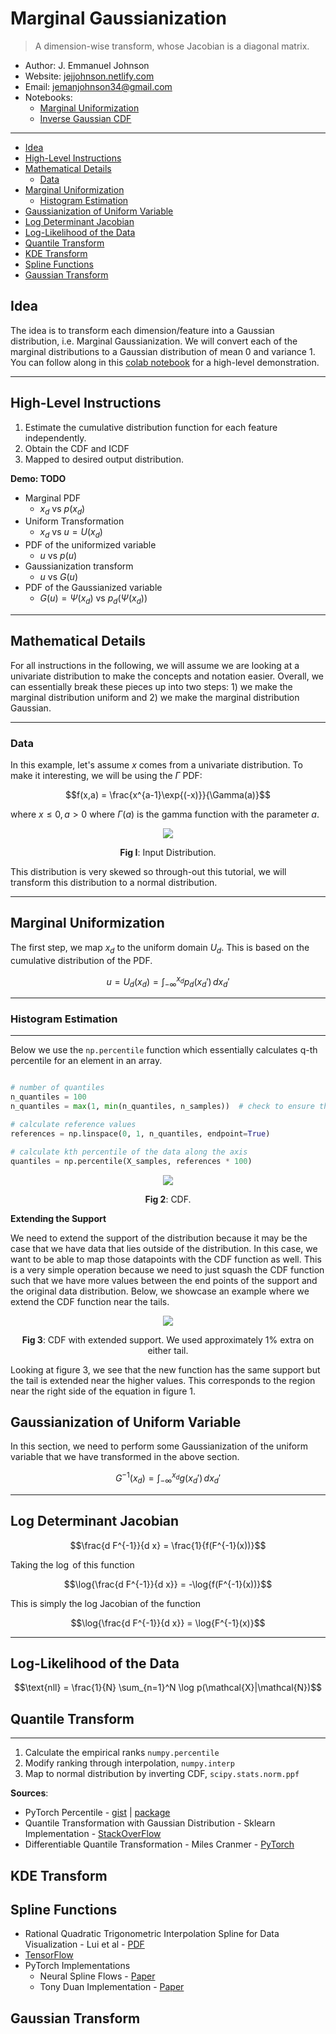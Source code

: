 # Marginal Gaussianization

> A dimension-wise transform, whose Jacobian is a diagonal matrix.

* Author: J. Emmanuel Johnson
* Website: [jejjohnson.netlify.com](https://jejjohnson.netlify.com)
* Email: jemanjohnson34@gmail.com
* Notebooks:
  * [Marginal Uniformization](https://colab.research.google.com/drive/1aJaELyFPlFFROozW-S51VBZ4PfpBeSVR)
  * [Inverse Gaussian CDF](https://colab.research.google.com/drive/1spSjeUpTF1b2euZ0TE6c2ZrHQZC_p4gm)

---


- [Idea](#idea)
- [High-Level Instructions](#high-level-instructions)
- [Mathematical Details](#mathematical-details)
  - [Data](#data)
- [Marginal Uniformization](#marginal-uniformization)
  - [Histogram Estimation](#histogram-estimation)
- [Gaussianization of Uniform Variable](#gaussianization-of-uniform-variable)
- [Log Determinant Jacobian](#log-determinant-jacobian)
- [Log-Likelihood of the Data](#log-likelihood-of-the-data)
- [Quantile Transform](#quantile-transform)
- [KDE Transform](#kde-transform)
- [Spline Functions](#spline-functions)
- [Gaussian Transform](#gaussian-transform)


## Idea

The idea is to transform each dimension/feature into a Gaussian distribution, i.e. Marginal Gaussianization. We will convert each of the marginal distributions to a Gaussian distribution of mean 0 and variance 1. You can follow along in this [colab notebook](https://colab.research.google.com/drive/1Zk1UnfN573yOIdtHUI-tbzks8MMLtuy-) for a high-level demonstration.

---

## High-Level Instructions

1. Estimate the cumulative distribution function for each feature independently.
2. Obtain the CDF and ICDF
3. Mapped to desired output distribution.

**Demo: TODO**
* Marginal PDF
  * $x_d$ vs $p(x_d)$
* Uniform Transformation
  * $x_d$ vs $u=U(x_d)$
* PDF of the uniformized variable
  * $u$ vs $p(u)$
* Gaussianization transform
  * $u$ vs $G(u)$
* PDF of the Gaussianized variable
  * $G(u)=\Psi(x_d)$ vs $p_d(\Psi(x_d))$

---

## Mathematical Details

For all instructions in the following, we will assume we are looking at a univariate distribution to make the concepts and notation easier. Overall, we can essentially break these pieces up into two steps: 1) we make the marginal distribution uniform and 2) we make the marginal distribution Gaussian.

---

### Data

In this example, let's assume $x$ comes from a univariate distribution. To make it interesting, we will be using the $\Gamma$ PDF:

$$f(x,a) = \frac{x^{a-1}\exp{(-x)}}{\Gamma(a)}$$

where $x \leq 0, a > 0$ where $\Gamma(a)$ is the gamma function with the parameter $a$.

<center>

<p align="center">
<img src="pics/demo/input_dist.png" />

<b>Fig I</b>: Input Distribution.
</center>
</p>

This distribution is very skewed so through-out this tutorial, we will transform this distribution to a normal distribution.

---

## Marginal Uniformization

The first step, we map $x_d$ to the uniform domain $U_d$. This is based on the cumulative distribution of the PDF. 

$$u = U_d (x_d) = \int_{-\infty}^{x_d} p_d (x_d') \, d x_d'$$

---

### Histogram Estimation


---

Below we use the `np.percentile` function which essentially calculates q-th percentile for an element in an array.


```python

# number of quantiles
n_quantiles = 100
n_quantiles = max(1, min(n_quantiles, n_samples))  # check to ensure the quantiles make sense

# calculate reference values
references = np.linspace(0, 1, n_quantiles, endpoint=True)

# calculate kth percentile of the data along the axis
quantiles = np.percentile(X_samples, references * 100)
```

<center>

<p align="center">
<img src="pics/demo/u_cdf.png" />

<b>Fig 2</b>: CDF.
</center>
</p>

**Extending the Support**

We need to extend the support of the distribution because it may be the case that we have data that lies outside of the distribution. In this case, we want to be able to map those datapoints with the CDF function as well. This is a very simple operation because we need to just squash the CDF function such that we have more values between the end points of the support and the original data distribution. Below, we showcase an example where we extend the CDF function near the tails. 

<center>

<p align="center">
<img src="pics/demo/u_cdf_ext.png" />

<b>Fig 3</b>: CDF with extended support. We used approximately 1% extra on either tail.
</center>
</p>

Looking at figure 3, we see that the new function has the same support but the tail is extended near the higher values. This corresponds to the region near the right side of the equation in figure 1.





## Gaussianization of Uniform Variable

In this section, we need to perform some Gaussianization of the uniform variable that we have transformed in the above section. 


$$G^{-1}(x_d) = \int_{-\infty}^{x_d} g(x_d') \, d x_d'$$

---

## Log Determinant Jacobian


$$\frac{d F^{-1}}{d x} = \frac{1}{f(F^{-1}(x))}$$

Taking the $\log$ of this function

$$\log{\frac{d F^{-1}}{d x}} = -\log{f(F^{-1}(x))}$$

This is simply the log Jacobian of the function

$$\log{\frac{d F^{-1}}{d x}} = \log{F^{-1}(x)}$$

---

## Log-Likelihood of the Data

$$\text{nll} = \frac{1}{N} \sum_{n=1}^N \log p(\mathcal{X}|\mathcal{N})$$


## Quantile Transform




---

1. Calculate the empirical ranks `numpy.percentile`
2. Modify ranking through interpolation, `numpy.interp`
3. Map to normal distribution by inverting CDF, `scipy.stats.norm.ppf`

**Sources**:
* PyTorch Percentile - [gist](https://gist.github.com/spezold/42a451682422beb42bc43ad0c0967a30) | [package](https://github.com/aliutkus/torchpercentile)
* Quantile Transformation with Gaussian Distribution - Sklearn Implementation - [StackOverFlow](https://stats.stackexchange.com/questions/325570/quantile-transformation-with-gaussian-distribution-sklearn-implementation)
* Differentiable Quantile Transformation - Miles Cranmer - [PyTorch](https://github.com/MilesCranmer/differentiable_quantile_transform)

## KDE Transform


## Spline Functions

* Rational Quadratic Trigonometric Interpolation Spline for Data Visualization - Lui et al - [PDF](https://www.hindawi.com/journals/mpe/2015/983120/)
* [TensorFlow](https://github.com/tensorflow/probability/blob/master/tensorflow_probability/python/bijectors/rational_quadratic_spline.py)
* PyTorch Implementations
  * Neural Spline Flows - [Paper](https://github.com/bayesiains/nsf)
  * Tony Duan Implementation - [Paper](https://github.com/tonyduan/normalizing-flows)

## Gaussian Transform